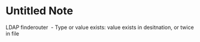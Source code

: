 # Untitled Note

LDAP finderouter
 - Type or value exists: value exists in desitnation, or twice in file
